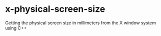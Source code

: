 # x-physical-screen-size
Getting the physical screen size in millimeters from the X window system using C++
